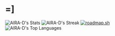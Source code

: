# =]

![AIRA-D's Stats](https://github-readme-stats.vercel.app/api?username=AIRA-D&theme=dark&show_icons=true&hide_border=true&count_private=true)
![AIRA-D's Streak](https://github-readme-streak-stats.herokuapp.com/?user=AIRA-D&theme=dark&hide_border=true)
[![roadmap.sh](https://api.roadmap.sh/v1-badge/wide/64afd6de5f038d81eeae9c79?variant=dark)](https://roadmap.sh)
![AIRA-D's Top Languages](https://github-readme-stats.vercel.app/api/top-langs/?username=AIRA-D&theme=dark&show_icons=true&hide_border=true&layout=compact)
